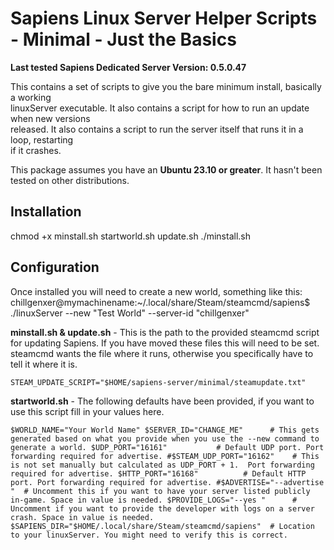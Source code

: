 # Sapiens Linux Server Helper Scripts - Minimal - Just the Basics
**Last tested Sapiens Dedicated Server Version: 0.5.0.47**

This contains a set of scripts to give you the bare minimum install, basically a working<br>
linuxServer executable.  It also contains a script for how to run an update when new versions<br>
released.  It also contains a script to run the server itself that runs it in a loop, restarting<br>
if it crashes.

This package assumes you have an **Ubuntu 23.10 or greater**.  It hasn't been tested on other distributions.

## Installation ##
chmod +x minstall.sh startworld.sh update.sh
./minstall.sh


## Configuration ##

Once installed you will need to create a new world, something like this:
chillgenxer@mymachinename:~/.local/share/Steam/steamcmd/sapiens$ ./linuxServer --new "Test World" --server-id "chillgenxer"

**minstall.sh & update.sh** - This is the path to the provided steamcmd script for updating Sapiens.  If you have moved these files this will need to be set. steamcmd wants the file where it runs, otherwise you specifically have to tell it where it is.

``STEAM_UPDATE_SCRIPT="$HOME/sapiens-server/minimal/steamupdate.txt"``

**startworld.sh** - The following defaults have been provided, if you want to use this script fill in your values here.

``$WORLD_NAME="Your World Name"
$SERVER_ID="CHANGE_ME"      # This gets generated based on what you provide when you use the --new command to generate a world.
$UDP_PORT="16161"           # Default UDP port. Port forwarding required for advertise.
#$STEAM_UDP_PORT="16162"    # This is not set manually but calculated as UDP_PORT + 1.  Port forwarding required for advertise.
$HTTP_PORT="16168"          # Default HTTP port. Port forwarding required for advertise.
#$ADVERTISE="--advertise "  # Uncomment this if you want to have your server listed publicly in-game. Space in value is needed.
$PROVIDE_LOGS="--yes "      # Uncomment if you want to provide the developer with logs on a server crash. Space in value is needed.
$SAPIENS_DIR="$HOME/.local/share/Steam/steamcmd/sapiens"  # Location to your linuxServer. You might need to verify this is correct.``
